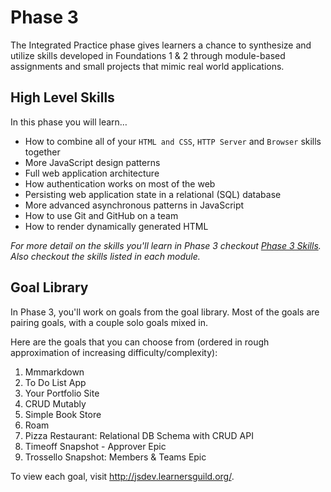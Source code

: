 # Phase 3

The Integrated Practice phase gives learners a chance to synthesize and utilize skills developed in Foundations 1 & 2 through module-based assignments and small projects that mimic real world applications.

## High Level Skills

In this phase you will learn…

- How to combine all of your `HTML and CSS`, `HTTP Server` and `Browser` skills together
- More JavaScript design patterns
- Full web application architecture
- How authentication works on most of the web
- Persisting web application state in a relational (SQL) database
- More advanced asynchronous patterns in JavaScript
- How to use Git and GitHub on a team
- How to render dynamically generated HTML

_For more detail on the skills you'll learn in Phase 3 checkout [Phase 3 Skills](./skills.md). Also checkout the skills listed in each module._

## Goal Library

In Phase 3, you'll work on goals from the goal library. Most of the goals are pairing goals, with a couple solo goals mixed in.

Here are the goals that you can choose from (ordered in rough approximation of increasing difficulty/complexity):

1. Mmmarkdown
1. To Do List App
1. Your Portfolio Site
1. CRUD Mutably
1. Simple Book Store
1. Roam
1. Pizza Restaurant: Relational DB Schema with CRUD API
1. Timeoff Snapshot - Approver Epic
1. Trossello Snapshot: Members & Teams Epic

To view each goal, visit http://jsdev.learnersguild.org/.
